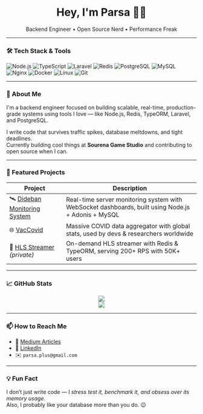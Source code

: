 <h1 align="center">Hey, I'm Parsa 👨‍💻</h1>
<p align="center">
  Backend Engineer • Open Source Nerd • Performance Freak  
</p>

---

### 🛠️ Tech Stack & Tools

![Node.js](https://img.shields.io/badge/-Node.js-339933?style=flat&logo=node.js&logoColor=white)
![TypeScript](https://img.shields.io/badge/-TypeScript-3178C6?style=flat&logo=typescript&logoColor=white)
![Laravel](https://img.shields.io/badge/-Laravel-FF2D20?style=flat&logo=laravel&logoColor=white)
![Redis](https://img.shields.io/badge/-Redis-DC382D?style=flat&logo=redis&logoColor=white)
![PostgreSQL](https://img.shields.io/badge/-PostgreSQL-336791?style=flat&logo=postgresql&logoColor=white)
![MySQL](https://img.shields.io/badge/-MySQL-4479A1?style=flat&logo=mysql&logoColor=white)
![Nginx](https://img.shields.io/badge/-Nginx-009639?style=flat&logo=nginx&logoColor=white)
![Docker](https://img.shields.io/badge/-Docker-2496ED?style=flat&logo=docker&logoColor=white)
![Linux](https://img.shields.io/badge/-Linux-FCC624?style=flat&logo=linux&logoColor=black)
![Git](https://img.shields.io/badge/-Git-F05032?style=flat&logo=git&logoColor=white)

---

### 🧠 About Me

I'm a backend engineer focused on building scalable, real-time, production-grade systems using tools I love — like Node.js, Redis, TypeORM, Laravel, and PostgreSQL.

I write code that survives traffic spikes, database meltdowns, and tight deadlines.  
Currently building cool things at **Sourena Game Studio** and contributing to open source when I can.

---

### 🚀 Featured Projects

| Project | Description |
|--------|-------------|
| 🛰 [Dideban Monitoring System](https://github.com/LordVersA/dideban-server) | Real-time server monitoring system with WebSocket dashboards, built using Node.js + Adonis + MySQL |
| 🌐 [VacCovid](https://github.com/armanfeili/vaccovid) | Massive COVID data aggregator with global stats, used by devs & researchers worldwide |
| 📡 [HLS Streamer](#) *(private)* | On-demand HLS streamer with Redis & TypeORM, serving 200+ RPS with 50K+ users |

---

### 📈 GitHub Stats

<p align="center">
  <img src="https://github-readme-stats.vercel.app/api?username=LordVersA&show_icons=true&theme=tokyonight&hide_border=true" />
  <br />
  <img src="https://github-readme-stats.vercel.app/api/top-langs/?username=LordVersA&layout=compact&theme=tokyonight&hide_border=true" />
</p>

---

### 📫 How to Reach Me

- 🧠 [Medium Articles](https://medium.com/@LordVersA)
- 💼 [LinkedIn](https://www.linkedin.com/in/parsa-radfar/)
- ✉️ `parsa.plus@gmail.com`

---

### 💡 Fun Fact

I don’t just write code — I *stress test it, benchmark it, and obsess over its memory usage.*  
Also, I probably like your database more than you do. 😉
